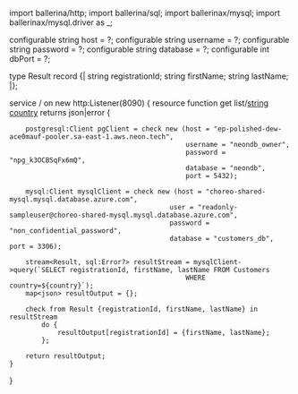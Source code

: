 import ballerina/http;
import ballerina/sql;
import ballerinax/mysql;
import ballerinax/mysql.driver as _;

configurable string host = ?;
configurable string username = ?;
configurable string password = ?;
configurable string database = ?;
configurable int dbPort = ?;


type Result record {|
    string registrationId;
    string firstName;
    string lastName;
|};

service / on new http:Listener(8090) {
    resource function get list/[string country]() returns json|error {

        postgresql:Client pgClient = check new (host = "ep-polished-dew-ace0mauf-pooler.sa-east-1.aws.neon.tech",
                                                username = "neondb_owner",
                                                password = "npg_k3OCBSqFx6mQ",
                                                database = "neondb",
                                                port = 5432);
                                                
        mysql:Client mysqlClient = check new (host = "choreo-shared-mysql.mysql.database.azure.com",
                                            user = "readonly-sampleuser@choreo-shared-mysql.mysql.database.azure.com",
                                            password = "non_confidential_password",
                                            database = "customers_db", port = 3306);

        stream<Result, sql:Error?> resultStream = mysqlClient->query(`SELECT registrationId, firstName, lastName FROM Customers 
                                                WHERE country=${country}`);
        map<json> resultOutput = {};

        check from Result {registrationId, firstName, lastName} in resultStream
            do {
                resultOutput[registrationId] = {firstName, lastName};
            };

        return resultOutput;
    }
}
